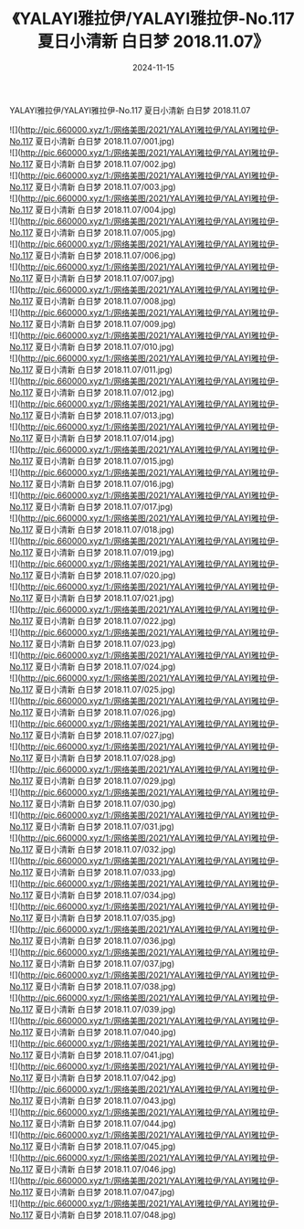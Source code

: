 ﻿---
layout: post
title:  《YALAYI雅拉伊/YALAYI雅拉伊-No.117 夏日小清新 白日梦 2018.11.07》
date:   2024-11-15
img: http://pic.660000.xyz/1:/网络美图/2021/YALAYI雅拉伊/YALAYI雅拉伊-No.117 夏日小清新 白日梦 2018.11.07/000.jpg
categories: [美女, 清纯, 唯美]
---

YALAYI雅拉伊/YALAYI雅拉伊-No.117 夏日小清新 白日梦 2018.11.07

 ![](http://pic.660000.xyz/1:/网络美图/2021/YALAYI雅拉伊/YALAYI雅拉伊-No.117 夏日小清新 白日梦 2018.11.07/001.jpg) <br>![](http://pic.660000.xyz/1:/网络美图/2021/YALAYI雅拉伊/YALAYI雅拉伊-No.117 夏日小清新 白日梦 2018.11.07/002.jpg) <br>![](http://pic.660000.xyz/1:/网络美图/2021/YALAYI雅拉伊/YALAYI雅拉伊-No.117 夏日小清新 白日梦 2018.11.07/003.jpg) <br>![](http://pic.660000.xyz/1:/网络美图/2021/YALAYI雅拉伊/YALAYI雅拉伊-No.117 夏日小清新 白日梦 2018.11.07/004.jpg) <br>![](http://pic.660000.xyz/1:/网络美图/2021/YALAYI雅拉伊/YALAYI雅拉伊-No.117 夏日小清新 白日梦 2018.11.07/005.jpg) <br>![](http://pic.660000.xyz/1:/网络美图/2021/YALAYI雅拉伊/YALAYI雅拉伊-No.117 夏日小清新 白日梦 2018.11.07/006.jpg) <br>![](http://pic.660000.xyz/1:/网络美图/2021/YALAYI雅拉伊/YALAYI雅拉伊-No.117 夏日小清新 白日梦 2018.11.07/007.jpg) <br>![](http://pic.660000.xyz/1:/网络美图/2021/YALAYI雅拉伊/YALAYI雅拉伊-No.117 夏日小清新 白日梦 2018.11.07/008.jpg) <br>![](http://pic.660000.xyz/1:/网络美图/2021/YALAYI雅拉伊/YALAYI雅拉伊-No.117 夏日小清新 白日梦 2018.11.07/009.jpg) <br>![](http://pic.660000.xyz/1:/网络美图/2021/YALAYI雅拉伊/YALAYI雅拉伊-No.117 夏日小清新 白日梦 2018.11.07/010.jpg) <br>![](http://pic.660000.xyz/1:/网络美图/2021/YALAYI雅拉伊/YALAYI雅拉伊-No.117 夏日小清新 白日梦 2018.11.07/011.jpg) <br>![](http://pic.660000.xyz/1:/网络美图/2021/YALAYI雅拉伊/YALAYI雅拉伊-No.117 夏日小清新 白日梦 2018.11.07/012.jpg) <br>![](http://pic.660000.xyz/1:/网络美图/2021/YALAYI雅拉伊/YALAYI雅拉伊-No.117 夏日小清新 白日梦 2018.11.07/013.jpg) <br>![](http://pic.660000.xyz/1:/网络美图/2021/YALAYI雅拉伊/YALAYI雅拉伊-No.117 夏日小清新 白日梦 2018.11.07/014.jpg) <br>![](http://pic.660000.xyz/1:/网络美图/2021/YALAYI雅拉伊/YALAYI雅拉伊-No.117 夏日小清新 白日梦 2018.11.07/015.jpg) <br>![](http://pic.660000.xyz/1:/网络美图/2021/YALAYI雅拉伊/YALAYI雅拉伊-No.117 夏日小清新 白日梦 2018.11.07/016.jpg) <br>![](http://pic.660000.xyz/1:/网络美图/2021/YALAYI雅拉伊/YALAYI雅拉伊-No.117 夏日小清新 白日梦 2018.11.07/017.jpg) <br>![](http://pic.660000.xyz/1:/网络美图/2021/YALAYI雅拉伊/YALAYI雅拉伊-No.117 夏日小清新 白日梦 2018.11.07/018.jpg) <br>![](http://pic.660000.xyz/1:/网络美图/2021/YALAYI雅拉伊/YALAYI雅拉伊-No.117 夏日小清新 白日梦 2018.11.07/019.jpg) <br>![](http://pic.660000.xyz/1:/网络美图/2021/YALAYI雅拉伊/YALAYI雅拉伊-No.117 夏日小清新 白日梦 2018.11.07/020.jpg) <br>![](http://pic.660000.xyz/1:/网络美图/2021/YALAYI雅拉伊/YALAYI雅拉伊-No.117 夏日小清新 白日梦 2018.11.07/021.jpg) <br>![](http://pic.660000.xyz/1:/网络美图/2021/YALAYI雅拉伊/YALAYI雅拉伊-No.117 夏日小清新 白日梦 2018.11.07/022.jpg) <br>![](http://pic.660000.xyz/1:/网络美图/2021/YALAYI雅拉伊/YALAYI雅拉伊-No.117 夏日小清新 白日梦 2018.11.07/023.jpg) <br>![](http://pic.660000.xyz/1:/网络美图/2021/YALAYI雅拉伊/YALAYI雅拉伊-No.117 夏日小清新 白日梦 2018.11.07/024.jpg) <br>![](http://pic.660000.xyz/1:/网络美图/2021/YALAYI雅拉伊/YALAYI雅拉伊-No.117 夏日小清新 白日梦 2018.11.07/025.jpg) <br>![](http://pic.660000.xyz/1:/网络美图/2021/YALAYI雅拉伊/YALAYI雅拉伊-No.117 夏日小清新 白日梦 2018.11.07/026.jpg) <br>![](http://pic.660000.xyz/1:/网络美图/2021/YALAYI雅拉伊/YALAYI雅拉伊-No.117 夏日小清新 白日梦 2018.11.07/027.jpg) <br>![](http://pic.660000.xyz/1:/网络美图/2021/YALAYI雅拉伊/YALAYI雅拉伊-No.117 夏日小清新 白日梦 2018.11.07/028.jpg) <br>![](http://pic.660000.xyz/1:/网络美图/2021/YALAYI雅拉伊/YALAYI雅拉伊-No.117 夏日小清新 白日梦 2018.11.07/029.jpg) <br>![](http://pic.660000.xyz/1:/网络美图/2021/YALAYI雅拉伊/YALAYI雅拉伊-No.117 夏日小清新 白日梦 2018.11.07/030.jpg) <br>![](http://pic.660000.xyz/1:/网络美图/2021/YALAYI雅拉伊/YALAYI雅拉伊-No.117 夏日小清新 白日梦 2018.11.07/031.jpg) <br>![](http://pic.660000.xyz/1:/网络美图/2021/YALAYI雅拉伊/YALAYI雅拉伊-No.117 夏日小清新 白日梦 2018.11.07/032.jpg) <br>![](http://pic.660000.xyz/1:/网络美图/2021/YALAYI雅拉伊/YALAYI雅拉伊-No.117 夏日小清新 白日梦 2018.11.07/033.jpg) <br>![](http://pic.660000.xyz/1:/网络美图/2021/YALAYI雅拉伊/YALAYI雅拉伊-No.117 夏日小清新 白日梦 2018.11.07/034.jpg) <br>![](http://pic.660000.xyz/1:/网络美图/2021/YALAYI雅拉伊/YALAYI雅拉伊-No.117 夏日小清新 白日梦 2018.11.07/035.jpg) <br>![](http://pic.660000.xyz/1:/网络美图/2021/YALAYI雅拉伊/YALAYI雅拉伊-No.117 夏日小清新 白日梦 2018.11.07/036.jpg) <br>![](http://pic.660000.xyz/1:/网络美图/2021/YALAYI雅拉伊/YALAYI雅拉伊-No.117 夏日小清新 白日梦 2018.11.07/037.jpg) <br>![](http://pic.660000.xyz/1:/网络美图/2021/YALAYI雅拉伊/YALAYI雅拉伊-No.117 夏日小清新 白日梦 2018.11.07/038.jpg) <br>![](http://pic.660000.xyz/1:/网络美图/2021/YALAYI雅拉伊/YALAYI雅拉伊-No.117 夏日小清新 白日梦 2018.11.07/039.jpg) <br>![](http://pic.660000.xyz/1:/网络美图/2021/YALAYI雅拉伊/YALAYI雅拉伊-No.117 夏日小清新 白日梦 2018.11.07/040.jpg) <br>![](http://pic.660000.xyz/1:/网络美图/2021/YALAYI雅拉伊/YALAYI雅拉伊-No.117 夏日小清新 白日梦 2018.11.07/041.jpg) <br>![](http://pic.660000.xyz/1:/网络美图/2021/YALAYI雅拉伊/YALAYI雅拉伊-No.117 夏日小清新 白日梦 2018.11.07/042.jpg) <br>![](http://pic.660000.xyz/1:/网络美图/2021/YALAYI雅拉伊/YALAYI雅拉伊-No.117 夏日小清新 白日梦 2018.11.07/043.jpg) <br>![](http://pic.660000.xyz/1:/网络美图/2021/YALAYI雅拉伊/YALAYI雅拉伊-No.117 夏日小清新 白日梦 2018.11.07/044.jpg) <br>![](http://pic.660000.xyz/1:/网络美图/2021/YALAYI雅拉伊/YALAYI雅拉伊-No.117 夏日小清新 白日梦 2018.11.07/045.jpg) <br>![](http://pic.660000.xyz/1:/网络美图/2021/YALAYI雅拉伊/YALAYI雅拉伊-No.117 夏日小清新 白日梦 2018.11.07/046.jpg) <br>![](http://pic.660000.xyz/1:/网络美图/2021/YALAYI雅拉伊/YALAYI雅拉伊-No.117 夏日小清新 白日梦 2018.11.07/047.jpg) <br>![](http://pic.660000.xyz/1:/网络美图/2021/YALAYI雅拉伊/YALAYI雅拉伊-No.117 夏日小清新 白日梦 2018.11.07/048.jpg) <br>